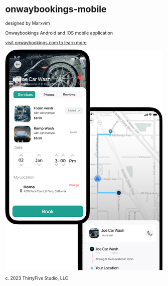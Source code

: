 # onwaybookings-mobile
designed by Marxvim 


Onwaybookings Android and IOS mobile application

[visit onwaybookings.com to learn more ](https//:www.onwaybookings.com)

![whatisonway-mobile-app.png](assets%2Fimages%2Fwhatisonway-mobile-app.png)

c. 2023 ThirtyFive Studio, LLC 
